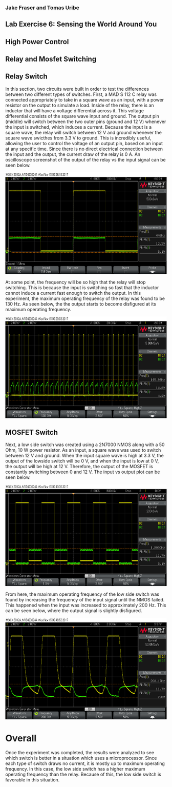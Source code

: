 ### Jake Fraser and Tomas Uribe

## Lab Exercise 6: Sensing the World Around You
## High Power Control
## Relay and Mosfet Switching

## Relay Switch
In this section, two circuits were built in order to test the differences between two different types of switches. First, a MAD S 112 C relay was connected
appropriately to take in a square wave as an input, with a power resistor on the output to simulate a load.
Inside of the relay, there is an inductor that will have a voltage differential across it. This voltage differential consists of the square wave input and ground. 
The output pin (middle) will switch between the two outer pins (ground and 12 V) whenever the input is switched, which induces a current. 
Because the input is a square wave, the relay will switch between 12 V and ground whenever the square wave swicthes from 3.3 V to ground. This is incredibly useful, 
allowing the user to control the voltage of an output pin, based on an input at any specific time. Since there is no direct electrical connection between the input and the output,
 the current draw of the relay is 0 A. An oscilloscope screenshot of the output of the relay vs the input signal can be seen below.

![alt text](https://github.com/RU09342/lab-6taking-control-over-your-embedded-life-jake-n-tomas/blob/master/High%20Power%20Control/scope_1.png)

At some point, the frequency will be so high that the relay will stop switching. This is because the input is switching so fast that 
the inductor cannot induce a current fast enough to switch the output. In this experiment, the maximum operating frequency of the relay was found to be 130 Hz. As seen below, the 
the output starts to become disfigured at its maximum operating frequency. 

![alt text](https://github.com/RU09342/lab-6taking-control-over-your-embedded-life-jake-n-tomas/blob/master/High%20Power%20Control/scope_2.png)

## MOSFET Switch
Next, a low side switch was created using a 2N7000 NMOS along with a 50 Ohm, 10 W power resistor. As an input, a square wave was 
used to switch between 12 V and ground. When the input square wave is high at 3.3 V, the output of the lowside switch will be 0 V, and when 
the input is low at 0 V, the output will be high at 12 V. Therefore, the output of the MOSFET is constantly switching between 0 and 12 V. 
The input vs output plot can be seen below.

![alt text](https://github.com/RU09342/lab-6taking-control-over-your-embedded-life-jake-n-tomas/blob/master/High%20Power%20Control/scope_3.png)

From here, the maximum operating frequency of the low side switch was found by increasing the frequency of the input signal until 
the NMOS failed. This happened when the input was increased to approximately 200 Hz. This can be seen below, where the output signal is slightly disfigured. 

![alt text](https://github.com/RU09342/lab-6taking-control-over-your-embedded-life-jake-n-tomas/blob/master/High%20Power%20Control/scope_4.png)

# Overall
Once the experiment was completed, the results were analyzed to see which switch is better in a situation which uses a microprocessor. 
 Since each type of switch draws no current, it is mostly up to maximum operating frequency. In this case, the low side switch has a higher maximum 
 operating frequency than the relay. Because of this, the low side switch is favorable in this situation.  
